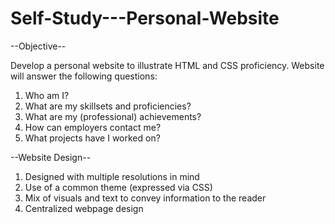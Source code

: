 # Self-Study---Personal-Website

--Objective--

Develop a personal website to illustrate HTML and CSS proficiency. Website will answer the following questions:
1. Who am I?
2. What are my skillsets and proficiencies?
3. What are my (professional) achievements?
4. How can employers contact me?
5. What projects have I worked on?

--Website Design--

1. Designed with multiple resolutions in mind
2. Use of a common theme (expressed via CSS)
3. Mix of visuals and text to convey information to the reader
4. Centralized webpage design
